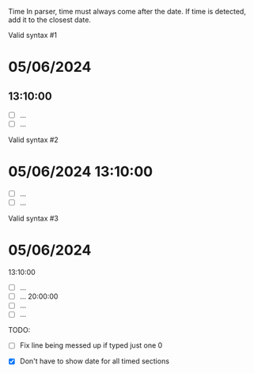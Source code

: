 Time
	In parser, time must always come after the date. If time is detected, add it to the closest date.

Valid syntax #1
<!-- skip -->
# 05/06/2024 
## 13:10:00
- [ ] ...
- [ ] ...

Valid syntax #2
<!-- skip -->
# 05/06/2024 13:10:00
- [ ] ...
- [ ] ...

Valid syntax #3
# 05/06/2024 
13:10:00
- [ ] ...
- [ ] ...
20:00:00 
- [ ] ...
- [ ] ...

TODO:
- [ ] Fix line being messed up if typed just one 0
- [x] Don't have to show date for all timed sections

